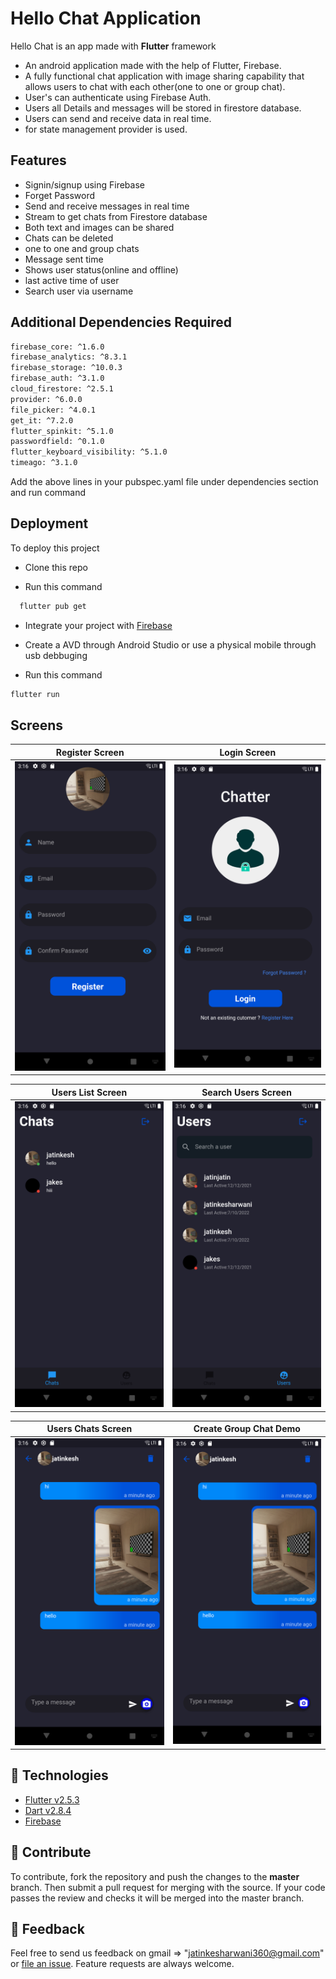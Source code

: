 # Hello Chat Application

Hello Chat is an app made with **Flutter** framework

- An android application made with the help of Flutter, Firebase. 
- A fully functional chat application with image sharing capability that allows users to chat with each other(one to one or group chat).
- User's can authenticate using Firebase Auth. 
- Users all Details and messages will be stored in firestore database. 
- Users can send and receive data in real time.
- for state management provider is used.


## Features

- Signin/signup using Firebase
- Forget Password 
- Send and receive messages in real time 
- Stream to get chats from Firestore database 
- Both text and images can be shared 
- Chats can be deleted 
- one to one and group chats 
- Message sent time 
- Shows user status(online and offline)
- last active time of user 
- Search user via username


## Additional Dependencies Required

```bash
firebase_core: ^1.6.0
firebase_analytics: ^8.3.1
firebase_storage: ^10.0.3
firebase_auth: ^3.1.0
cloud_firestore: ^2.5.1
provider: ^6.0.0
file_picker: ^4.0.1
get_it: ^7.2.0
flutter_spinkit: ^5.1.0
passwordfield: ^0.1.0
flutter_keyboard_visibility: ^5.1.0
timeago: ^3.1.0
```

Add the above lines in your pubspec.yaml file under dependencies section
and run command


## Deployment

To deploy this project

* Clone this repo

* Run this command
```bash
  flutter pub get
```
* Integrate your project with [Firebase](https://console.firebase.google.com/u/0/)

* Create a AVD through Android Studio or use a physical mobile through usb debbuging

* Run this command
 ```bash
 flutter run
 ```


## Screens

|    Register Screen    |  Login Screen    |
|       :--------:   | :-------: |
| ![](https://github.com/jatinkesharwani/hello_chat/blob/a09834aaccb24ad00f2b5bb0308951f12aae290d/assets/readme%20images/register%20page.png) | ![](https://github.com/jatinkesharwani/hello_chat/blob/a09834aaccb24ad00f2b5bb0308951f12aae290d/assets/readme%20images/login%20page.png) |

|    Users List Screen   | Search Users Screen |
|:------:          |:---------------: |
|![](https://github.com/jatinkesharwani/hello_chat/blob/a09834aaccb24ad00f2b5bb0308951f12aae290d/assets/readme%20images/chats%20page.png)|![](https://github.com/jatinkesharwani/hello_chat/blob/a09834aaccb24ad00f2b5bb0308951f12aae290d/assets/readme%20images/users%20page.png)|

| Users Chats Screen  | Create Group Chat Demo |
|:------:          |:---------------: |
|![](https://github.com/jatinkesharwani/hello_chat/blob/a09834aaccb24ad00f2b5bb0308951f12aae290d/assets/readme%20images/users%20chats%20page.png)|![](https://github.com/jatinkesharwani/hello_chat/blob/a09834aaccb24ad00f2b5bb0308951f12aae290d/assets/readme%20images/users%20chats%20page.png)|




## 🚀 Technologies

- [Flutter v2.5.3](https://storage.googleapis.com/flutter_infra_release/releases/stable/windows/flutter_windows_2.5.3-stable.zip)
- [Dart v2.8.4](https://dart.dev/get-dart)
- [Firebase](https://firebase.google.com/docs)

## 🤝 Contribute

To contribute, fork the repository and push the changes to the **master** branch. Then submit a pull request for merging with the source. If your code passes the review and checks it will be merged into the master branch.

## 💬 Feedback

Feel free to send us feedback on gmail => "jatinkesharwani360@gmail.com"  or [file an issue](https://github.com/jatinkesharwani/hello_chat/issues). Feature requests are always welcome.
